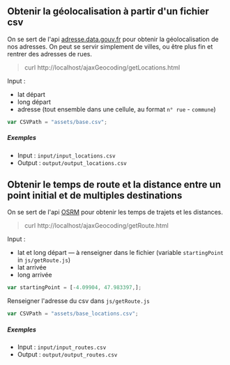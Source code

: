 ## Obtenir la géolocalisation à partir d'un fichier csv
On se sert de l'api [adresse.data.gouv.fr](https://adresse.data.gouv.fr/api) pour obtenir la géolocalisation de nos adresses. On peut se servir simplement de villes, ou être plus fin et rentrer des adresses de rues.
> curl http://localhost/ajaxGeocoding/getLocations.html

Input :
- lat départ
- long départ
- adresse (tout ensemble dans une cellule, au format `n° rue` - `commune`)

```js
var CSVPath = "assets/base.csv";
```

##### Exemples
- Input : `input/input_locations.csv`
- Output : `output/output_locations.csv`

## Obtenir le temps de route et la distance entre un point initial et de multiples destinations
On se sert de l'api [OSRM](http://project-osrm.org/docs/v5.15.2/api/#general-options) pour obtenir les temps de trajets et les distances.
> curl http://localhost/ajaxGeocoding/getRoute.html

Input :
- lat et long départ ― à renseigner dans le fichier (variable `startingPoint` in `js/getRoute.js`)
- lat arrivée
- long arrivée

```js
var startingPoint = [-4.09904, 47.983397,];
```

Renseigner l'adresse du csv dans `js/getRoute.js`

```js
var CSVPath = "assets/base_locations.csv";
```

##### Exemples
- Input : `input/input_routes.csv`
- Output : `output/output_routes.csv`
